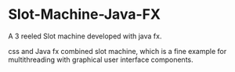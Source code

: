 # Slot-Machine-Java-FX
A 3 reeled Slot machine developed with java fx.

css and Java fx combined slot machine, which is a fine example for multithreading with graphical user interface components.

